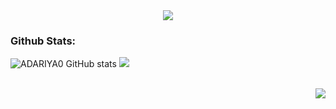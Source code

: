 <div align="center">
  <img src="https://github.com/user-attachments/assets/895b33e5-4113-40c2-a057-91da99b6d3bc">
</div>

<h3>Github Stats:</h3>

![ADARIYA0 GitHub stats](https://github-readme-stats.vercel.app/api?username=adariya0&show_icons=true&theme=transparent)
  <img src="https://github-readme-stats.vercel.app/api/top-langs/?username=adariya0&show_icons=true&icon_color=d9d9d9&theme=dark&border_color=white&bg_color=0d1117" />

<br>

<img align="right" src="https://komarev.com/ghpvc/?username=adariya0&style=for-the-badge" />
